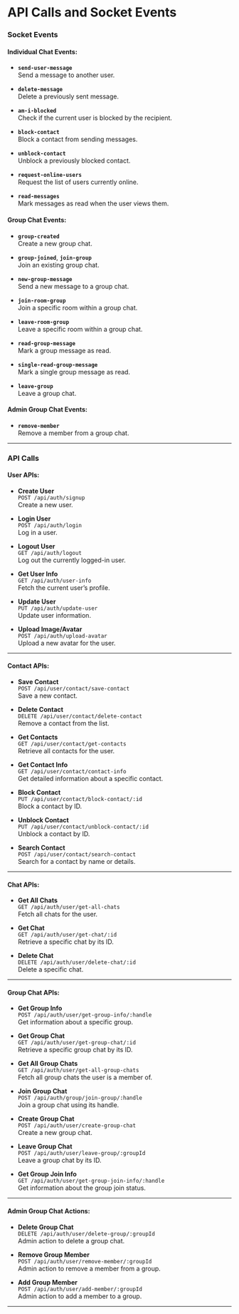 # API Calls and Socket Events

### Socket Events

#### **Individual Chat Events**:

- **`send-user-message`**  
  Send a message to another user.
  
- **`delete-message`**  
  Delete a previously sent message.

- **`am-i-blocked`**  
  Check if the current user is blocked by the recipient.

- **`block-contact`**  
  Block a contact from sending messages.

- **`unblock-contact`**  
  Unblock a previously blocked contact.

- **`request-online-users`**  
  Request the list of users currently online.

- **`read-messages`**  
  Mark messages as read when the user views them.

#### **Group Chat Events**:

- **`group-created`**  
  Create a new group chat.

- **`group-joined`**, **`join-group`**  
  Join an existing group chat.

- **`new-group-message`**  
  Send a new message to a group chat.

- **`join-room-group`**  
  Join a specific room within a group chat.

- **`leave-room-group`**  
  Leave a specific room within a group chat.

- **`read-group-message`**  
  Mark a group message as read.

- **`single-read-group-message`**  
  Mark a single group message as read.

- **`leave-group`**  
  Leave a group chat.

#### **Admin Group Chat Events**:

- **`remove-member`**  
  Remove a member from a group chat.

---

### API Calls

#### **User APIs**:

- **Create User**  
  `POST /api/auth/signup`  
  Create a new user.

- **Login User**  
  `POST /api/auth/login`  
  Log in a user.

- **Logout User**  
  `GET /api/auth/logout`  
  Log out the currently logged-in user.

- **Get User Info**  
  `GET /api/auth/user-info`  
  Fetch the current user’s profile.

- **Update User**  
  `PUT /api/auth/update-user`  
  Update user information.

- **Upload Image/Avatar**  
  `POST /api/auth/upload-avatar`  
  Upload a new avatar for the user.

---

#### **Contact APIs**:

- **Save Contact**  
  `POST /api/user/contact/save-contact`  
  Save a new contact.

- **Delete Contact**  
  `DELETE /api/user/contact/delete-contact`  
  Remove a contact from the list.

- **Get Contacts**  
  `GET /api/user/contact/get-contacts`  
  Retrieve all contacts for the user.

- **Get Contact Info**  
  `GET /api/user/contact/contact-info`  
  Get detailed information about a specific contact.

- **Block Contact**  
  `PUT /api/user/contact/block-contact/:id`  
  Block a contact by ID.

- **Unblock Contact**  
  `PUT /api/user/contact/unblock-contact/:id`  
  Unblock a contact by ID.

- **Search Contact**  
  `POST /api/user/contact/search-contact`  
  Search for a contact by name or details.

---

#### **Chat APIs**:

- **Get All Chats**  
  `GET /api/auth/user/get-all-chats`  
  Fetch all chats for the user.

- **Get Chat**  
  `GET /api/auth/user/get-chat/:id`  
  Retrieve a specific chat by its ID.

- **Delete Chat**  
  `DELETE /api/auth/user/delete-chat/:id`  
  Delete a specific chat.

---

#### **Group Chat APIs**:

- **Get Group Info**  
  `POST /api/auth/user/get-group-info/:handle`  
  Get information about a specific group.

- **Get Group Chat**  
  `GET /api/auth/user/get-group-chat/:id`  
  Retrieve a specific group chat by its ID.

- **Get All Group Chats**  
  `GET /api/auth/user/get-all-group-chats`  
  Fetch all group chats the user is a member of.

- **Join Group Chat**  
  `POST /api/auth/group/join-group/:handle`  
  Join a group chat using its handle.

- **Create Group Chat**  
  `POST /api/auth/user/create-group-chat`  
  Create a new group chat.

- **Leave Group Chat**  
  `POST /api/auth/user/leave-group/:groupId`  
  Leave a group chat by its ID.

- **Get Group Join Info**  
  `GET /api/auth/user/get-group-join-info/:handle`  
  Get information about the group join status.

---

#### **Admin Group Chat Actions**:

- **Delete Group Chat**  
  `DELETE /api/auth/user/delete-group/:groupId`  
  Admin action to delete a group chat.

- **Remove Group Member**  
  `POST /api/auth/user/remove-member/:groupId`  
  Admin action to remove a member from a group.

- **Add Group Member**  
  `POST /api/auth/user/add-member/:groupId`  
  Admin action to add a member to a group.

---
